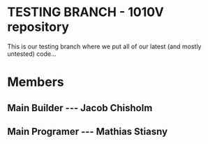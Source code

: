 # TESTING BRANCH - 1010V repository
This is our testing branch where we put all of our latest (and mostly untested) code...

# Members
## Main Builder --- Jacob Chisholm
## Main Programer --- Mathias Stiasny
